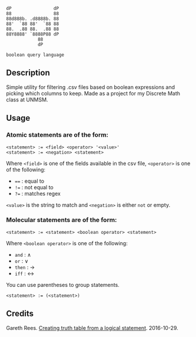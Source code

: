 ```
dP                dP 
88                88 
88d888b. .d8888b. 88 
88'  `88 88'  `88 88 
88.  .88 88.  .88 88 
88Y8888' `8888P88 dP 
            88    
            dP    

boolean query language
```

## Description
Simple utility for filtering .csv files based on boolean expressions and picking which columns to keep. Made as a project for my Discrete Math class at UNMSM.

## Usage
### Atomic statements are of the form:
```
<statement> := <field> <operator> '<value>'
<statement> := <negation> <statement>
```
Where `<field>` is one of the fields available in the csv file, `<operator>` is one of the following:
- `==` : equal to
- `!=` : not equal to
- `?=` : matches regex

`<value>` is the string to match and `<negation>` is either `not` or empty.

### Molecular statements are of the form:
```
<statement> := <statement> <boolean operator> <statement>
```
Where `<boolean operator>` is one of the following:
- `and` : ∧
- `or` : ∨
- `then` : →
- `iff` : ↔

You can use parentheses to group statements.
```
<statement> := (<statement>)
```

## Credits
Gareth Rees. [Creating truth table from a logical statement](https://codereview.stackexchange.com/questions/145465/creating-truth-table-from-a-logical-statement). 2016-10-29.
